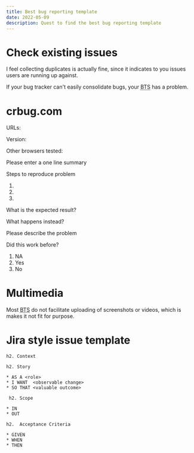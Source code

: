 ```yaml
---
title: Best bug reporting template
date: 2022-05-09
description: Quest to find the best bug reporting template
---
```


# Check existing issues

I feel collecting duplicates is actually fine, since it indicates to you issues
users are running up against.

If your bug tracker can't easily consolidate bugs, your <abbr title="Bug Tracking System">BTS</abbr> has a problem.

# crbug.com

URLs:

Version:

Other browsers tested:

Please enter a one line summary

Steps to reproduce problem

1.
2.
3.

What is the expected result?

What happens instead?

Please describe the problem

Did this work before?

1. NA
2. Yes
3. No

# Multimedia

Most <abbr title="Bug Tracking System">BTS</abbr> do not facilitate uploading
of screenshots or videos, which is makes it not fit for purpose.

# Jira style issue template

    h2. Context

    h2. Story

    * AS A <role>
    * I WANT  <observable change>
    * SO THAT <valuable outcome>

     h2. Scope

    * IN
    * OUT

    h2.  Acceptance Criteria

    * GIVEN
    * WHEN
    * THEN
